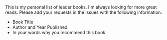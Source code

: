 This is my personal list of leader books.  I'm always looking for more great reads.  Please add your requests in the issues with the following information:
- Book Title
- Author and Year Published
- In your words why you recommend this book
